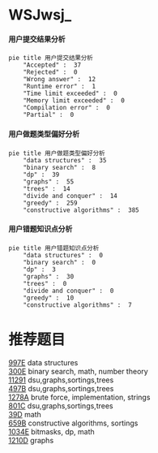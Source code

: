 # WSJwsj_

<!-- tabs:start -->



#### **用户提交结果分析**

```mermaid
pie title 用户提交结果分析
    "Accepted" :  37
    "Rejected" :  0
    "Wrong answer" :  12
    "Runtime error" :  1
    "Time limit exceeded" :  0
    "Memory limit exceeded" :  0
    "Compilation error" :  0
    "Partial" :  0
```

#### **用户做题类型偏好分析**

```mermaid
pie title 用户做题类型偏好分析
    "data structures" :  35
    "binary search" :  8
    "dp" :  39
    "graphs" :  55
    "trees" :  14
    "divide and conquer" :  14
    "greedy" :  259
    "constructive algorithms" :  385
```
#### **用户错题知识点分析**

```mermaid
pie title 用户错题知识点分析
    "data structures" :  0
    "binary search" :  0
    "dp" :  3
    "graphs" :  30
    "trees" :  0
    "divide and conquer" :  0
    "greedy" :  10
    "constructive algorithms" :  7
```



<!-- tabs:end -->
# 推荐题目
[997E](https://codeforces.com/contest/997/problem/E)		data structures		  
[300E](https://codeforces.com/contest/300/problem/E)		binary search,
                        math,
                        number theory		  
[11291](https://codeforces.com/contest/1129/problem/1)		dsu,graphs,sortings,trees		  
[497B](https://codeforces.com/contest/497/problem/B)		dsu,graphs,sortings,trees		  
[1278A](https://codeforces.com/contest/1278/problem/A)		brute force,
                        implementation,
                        strings		  
[801C](https://codeforces.com/contest/801/problem/C)		dsu,graphs,sortings,trees		  
[39D](https://codeforces.com/contest/39/problem/D)		math		  
[659B](https://codeforces.com/contest/659/problem/B)		constructive algorithms,
                        sortings		  
[1034E](https://codeforces.com/contest/1034/problem/E)		bitmasks,
                        dp,
                        math		  
[1210D](https://codeforces.com/contest/1210/problem/D)		graphs		  

